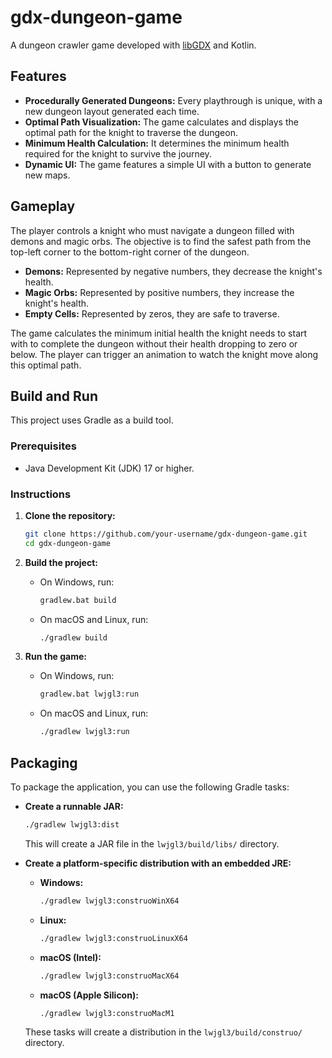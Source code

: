 # gdx-dungeon-game

A dungeon crawler game developed with [libGDX](https://libgdx.com/) and Kotlin.

## Features

- **Procedurally Generated Dungeons:** Every playthrough is unique, with a new dungeon layout generated each time.
- **Optimal Path Visualization:** The game calculates and displays the optimal path for the knight to traverse the dungeon.
- **Minimum Health Calculation:** It determines the minimum health required for the knight to survive the journey.
- **Dynamic UI:** The game features a simple UI with a button to generate new maps.

## Gameplay

The player controls a knight who must navigate a dungeon filled with demons and magic orbs. The objective is to find the safest path from the top-left corner to the bottom-right corner of the dungeon.

- **Demons:** Represented by negative numbers, they decrease the knight's health.
- **Magic Orbs:** Represented by positive numbers, they increase the knight's health.
- **Empty Cells:** Represented by zeros, they are safe to traverse.

The game calculates the minimum initial health the knight needs to start with to complete the dungeon without their health dropping to zero or below. The player can trigger an animation to watch the knight move along this optimal path.

## Build and Run

This project uses Gradle as a build tool.

### Prerequisites

- Java Development Kit (JDK) 17 or higher.

### Instructions

1. **Clone the repository:**
   ```bash
   git clone https://github.com/your-username/gdx-dungeon-game.git
   cd gdx-dungeon-game
   ```

2. **Build the project:**
   - On Windows, run:
     ```bash
     gradlew.bat build
     ```
   - On macOS and Linux, run:
     ```bash
     ./gradlew build
     ```

3. **Run the game:**
   - On Windows, run:
     ```bash
     gradlew.bat lwjgl3:run
     ```
   - On macOS and Linux, run:
     ```bash
     ./gradlew lwjgl3:run
     ```

## Packaging

To package the application, you can use the following Gradle tasks:

- **Create a runnable JAR:**
  ```bash
  ./gradlew lwjgl3:dist
  ```
  This will create a JAR file in the `lwjgl3/build/libs/` directory.

- **Create a platform-specific distribution with an embedded JRE:**
  - **Windows:**
    ```bash
    ./gradlew lwjgl3:construoWinX64
    ```
  - **Linux:**
    ```bash
    ./gradlew lwjgl3:construoLinuxX64
    ```
  - **macOS (Intel):**
    ```bash
    ./gradlew lwjgl3:construoMacX64
    ```
  - **macOS (Apple Silicon):**
    ```bash
    ./gradlew lwjgl3:construoMacM1
    ```
  These tasks will create a distribution in the `lwjgl3/build/construo/` directory.